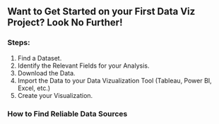 ## Want to Get Started on your First Data Viz Project? Look No Further!
### Steps:
1. Find a Dataset.
2. Identify the Relevant Fields for your Analysis.
3. Download the Data.
4. Import the Data to your Data Vizualization Tool (Tableau, Power BI, Excel, etc.)
5. Create your Visualization.

### How to Find Reliable Data Sources

